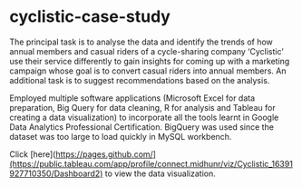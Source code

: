 # cyclistic-case-study
The principal task is to analyse the data and identify the trends of how annual members and casual riders of a cycle-sharing company ‘Cyclistic’ use their service differently to gain insights for coming up with a marketing campaign whose goal is to convert casual riders into annual members. An additional task is to suggest recommendations based on the analysis.

Employed multiple software applications (Microsoft Excel for data preparation, Big Query for data cleaning, R for analysis and Tableau for creating a data visualization) to incorporate all the tools learnt in Google Data Analytics Professional Certification. BigQuery was used since the dataset was too large to load quickly in MySQL workbench.

Click [here](https://pages.github.com/](https://public.tableau.com/app/profile/connect.midhunr/viz/Cyclistic_16391927710350/Dashboard2) to view the data visualization.

